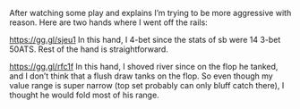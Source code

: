 
After watching some play and explains I’m trying to be more aggressive with reason. Here are two hands where I went off the rails:


https://gg.gl/sjeu1
In this hand, I 4-bet since the stats of sb were 14 3-bet 50ATS. Rest of the hand is straightforward.


https://gg.gl/rfc1f
In this hand, I shoved river since on the flop he tanked, and I don’t think that a flush draw tanks on the flop. So even though my value range is super narrow (top set probably can only bluff catch there), I thought he would fold most of his range.